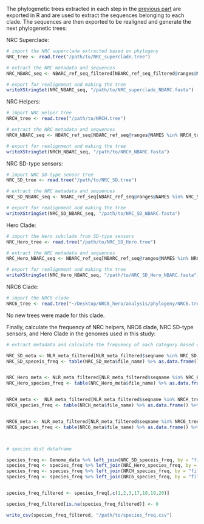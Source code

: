 The phylogenetic trees extracted in each step in the [previous part](Phylogenomics_Pt.2.md) are exported in R and are used to extract the sequences belonging to each clade. The sequences are then exported to be realigned and generate the next phylogenetic trees:

NRC Superclade:
```R
# import the NRC superclade extracted based on phylogeny
NRC_tree <- read.tree("/path/to/NRC_superclade.tree")

# extract the NRC metadata and sequences
NRC_NBARC_seq <- NBARC_ref_seq_filtered[NBARC_ref_seq_filtered@ranges@NAMES %in% NRC_tree$tip.label,]

# export for realignment and making the tree
writeXStringSet(NRC_NBARC_seq, "/path/to/NRC_superclade_NBARC.fasta")
```

NRC Helpers:
```R
# import NRC Helper tree
NRCH_tree <- read.tree("/path/to/NRCH.tree")

# extract the NRC metadata and sequences
NRCH_NBARC_seq <- NBARC_ref_seq[NBARC_ref_seq@ranges@NAMES %in% NRCH_tree$tip.label,]

# export for realignment and making the tree
writeXStringSet(NRCH_NBARC_seq, "/path/to/NRCH_NBARC.fasta")
```

NRC SD-type sensors:
```R
# import NRC SD-type sensor tree
NRC_SD_tree <- read.tree("/path/to/NRC_SD.tree")

# extract the NRC metadata and sequences
NRC_SD_NBARC_seq <- NBARC_ref_seq[NBARC_ref_seq@ranges@NAMES %in% NRC_SD_tree$tip.label,]

# export for realignment and making the tree
writeXStringSet(NRC_SD_NBARC_seq, "/path/to/NRC_SD_NBARC.fasta")
```

Hero Clade:
```R
# import the Hero subclade from SD-type sensors
NRC_Hero_tree <- read.tree("/path/to/NRC_SD_Hero.tree")

# extract the NRC metadata and sequences
NRC_Hero_NBARC_seq <- NBARC_ref_seq[NBARC_ref_seq@ranges@NAMES %in% NRC_Hero_tree$tip.label,]

# export for realignment and making the tree
writeXStringSet(NRC_Hero_NBARC_seq, "/path/to/NRC_SD_Hero_NBARC.fasta")
```

NRC6 Clade:
```R
# import the NRC6 clade
NRC6_tree <- read.tree("~/Desktop/NRC6_hero/analysis/phylogeny/NRC6.tree")
```
No new trees were made for this clade.





Finally, calculate the frequency of NRC helpers, NRC6 clade, NRC SD-type sensors, and Hero Clade in the genomes used in this study:
```R
# extract metadata and calculate the frequency of each category based on species

NRC_SD_meta <- NLR_meta_filtered[NLR_meta_filtered$seqname %in% NRC_SD_tree$tip.label,]
NRC_SD_speceis_freq <- table(NRC_SD_meta$file_name) %>% as.data.frame() %>% setNames(c("file_name","SD"))


NRC_Hero_meta <- NLR_meta_filtered[NLR_meta_filtered$seqname %in% NRC_Hero_tree$tip.label,]
NRC_Hero_species_freq <- table(NRC_Hero_meta$file_name) %>% as.data.frame() %>% setNames(c("file_name","Hero"))


NRCH_meta <-  NLR_meta_filtered[NLR_meta_filtered$seqname %in% NRCH_tree$tip.label,]
NRCH_species_freq <- table(NRCH_meta$file_name) %>% as.data.frame() %>% setNames(c("file_name","NRCH"))


NRC6_meta <- NLR_meta_filtered[NLR_meta_filtered$seqname %in% NRC6_tree$tip.label,]
NRC6_species_freq <- table(NRC6_meta$file_name) %>% as.data.frame() %>% setNames(c("file_name","NRC6"))



# species dist dataframe

species_freq <- Genome_data %>% left_join(NRC_SD_speceis_freq, by = "file_name")
species_freq <- species_freq %>% left_join(NRC_Hero_species_freq, by = "file_name")
species_freq <- species_freq %>% left_join(NRCH_species_freq, by = "file_name")
species_freq <- species_freq %>% left_join(NRC6_species_freq, by = "file_name")


species_freq_filtered <- species_freq[,c(1,2,3,17,18,19,20)]

species_freq_filtered[is.na(species_freq_filtered)] <- 0

write_csv(species_freq_filtered, "/path/to/species_freq.csv")
```

